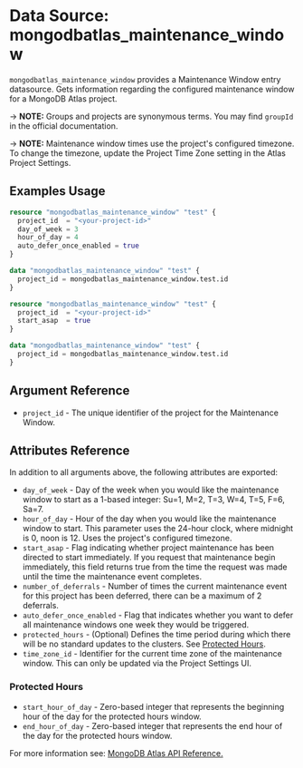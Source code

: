 # Data Source: mongodbatlas_maintenance_window

`mongodbatlas_maintenance_window` provides a Maintenance Window entry datasource. Gets information regarding the configured maintenance window for a MongoDB Atlas project.

-> **NOTE:** Groups and projects are synonymous terms. You may find `groupId` in the official documentation.

-> **NOTE:** Maintenance window times use the project's configured timezone. To change the timezone, update the Project Time Zone setting in the Atlas Project Settings.

## Examples Usage

```terraform
resource "mongodbatlas_maintenance_window" "test" {
  project_id  = "<your-project-id>"
  day_of_week = 3
  hour_of_day = 4
  auto_defer_once_enabled = true
}

data "mongodbatlas_maintenance_window" "test" {
  project_id = mongodbatlas_maintenance_window.test.id
}
```


```terraform
resource "mongodbatlas_maintenance_window" "test" {
  project_id  = "<your-project-id>"
  start_asap  = true
}

data "mongodbatlas_maintenance_window" "test" {
  project_id = mongodbatlas_maintenance_window.test.id
}
```

## Argument Reference

* `project_id` - The unique identifier of the project for the Maintenance Window.

## Attributes Reference

In addition to all arguments above, the following attributes are exported:

* `day_of_week` - Day of the week when you would like the maintenance window to start as a 1-based integer: Su=1, M=2, T=3, W=4, T=5, F=6, Sa=7.
* `hour_of_day` - Hour of the day when you would like the maintenance window to start. This parameter uses the 24-hour clock, where midnight is 0, noon is 12. Uses the project's configured timezone.
* `start_asap` - Flag indicating whether project maintenance has been directed to start immediately. If you request that maintenance begin immediately, this field returns true from the time the request was made until the time the maintenance event completes.
* `number_of_deferrals` - Number of times the current maintenance event for this project has been deferred, there can be a maximum of 2 deferrals.
* `auto_defer_once_enabled` - Flag that indicates whether you want to defer all maintenance windows one week they would be triggered.
* `protected_hours` - (Optional) Defines the time period during which there will be no standard updates to the clusters. See [Protected Hours](#protected-hours).
* `time_zone_id` - Identifier for the current time zone of the maintenance window. This can only be updated via the Project Settings UI.

### Protected Hours
* `start_hour_of_day` - Zero-based integer that represents the beginning hour of the day for the protected hours window.
* `end_hour_of_day` - Zero-based integer that represents the end hour of the day for the protected hours window.


For more information see: [MongoDB Atlas API Reference.](https://docs.atlas.mongodb.com/reference/api/maintenance-windows/)
